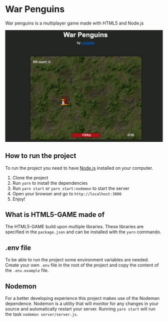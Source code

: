 # War Penguins
War penguins is a multiplayer game made with HTML5 and Node.js

![Screenshot of War Pengiuns](/app/public/img/screenshot.png)

## How to run the project
To run the project you need to have [Node.js](https://nodejs.org/en/) installed on your computer.

1. Clone the project
2. Run `yarn` to install the dependencies
3. Run `yarn start` or `yarn start:nodemon` to start the server
4. Open your browser and go to `http://localhost:3000`
5. Enjoy!

## What is HTML5-GAME made of
The HTML5-GAME build upon multiple libraries.
These libraries are specified in the `package.json` and can be installed with the `yarn` commando.

## .env file
To be able to run the project some environment variables are needed. Create your own `.env` file in the root of the project and copy the content of the `.env.example` file. 

## Nodemon
For a better developing experience this project makes use of the Nodeman dependence.
Nodemon is a utility that will monitor for any changes in your source and automatically restart your server.
Running `yarn start` will run the task `nodemon server/server.js`.